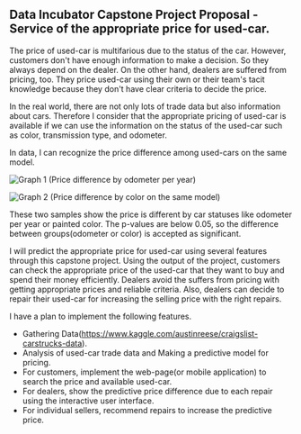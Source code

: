 ## Data Incubator Capstone Project Proposal - Service of the appropriate price for used-car.

The price of used-car is multifarious due to the status of the car. However, customers don't have enough information to make a decision. So they always depend on the dealer. On the other hand, dealers are suffered from pricing, too. They price used-car using their own or their team's tacit knowledge because they don't have clear criteria to decide the price.

In the real world, there are not only lots of trade data but also information about cars. Therefore I consider that the appropriate pricing of used-car is available if we can use the information on the status of the used-car such as color, transmission type, and odometer.

In data, I can recognize the price difference among used-cars on the same model.

![Graph 1 (Price difference by odometer per year)](https://user-images.githubusercontent.com/8471958/68105887-39ca2c80-ff23-11e9-9362-a83e3a0e086f.png)

![Graph 2 (Price difference by color on the same model)](https://user-images.githubusercontent.com/8471958/68105891-3c2c8680-ff23-11e9-9f87-6755894da170.png)

These two samples show the price is different by car statuses like odometer per year or painted color. The p-values are below 0.05, so the difference between groups(odometer or color) is accepted as significant.

I will predict the appropriate price for used-car using several features through this capstone project. Using the output of the project, customers can check the appropriate price of the used-car that they want to buy and spend their money efficiently. Dealers avoid the suffers from pricing with getting appropriate prices and reliable criteria. Also, dealers can decide to repair their used-car for increasing the selling price with the right repairs.

I have a plan to implement the following features.

* Gathering Data(https://www.kaggle.com/austinreese/craigslist-carstrucks-data).
* Analysis of used-car trade data and Making a predictive model for pricing.
* For customers, implement the web-page(or mobile application) to search the price and available used-car.
* For dealers, show the predictive price difference due to each repair using the interactive user interface.
* For individual sellers, recommend repairs to increase the predictive price.
